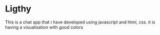 # Ligthy
This is a chat app that i have developed using javascript and html, css. it is having a visualisation with good colors 
